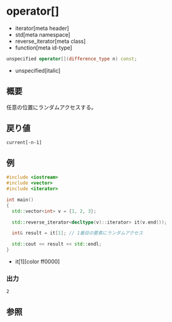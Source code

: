 # operator[]
* iterator[meta header]
* std[meta namespace]
* reverse_iterator[meta class]
* function[meta id-type]

```cpp
unspecified operator[](difference_type n) const;
```
* unspecified[italic]

## 概要
任意の位置にランダムアクセスする。


## 戻り値
`current[-n-1]`

## 例
```cpp
#include <iostream>
#include <vector>
#include <iterator>

int main()
{
  std::vector<int> v = {1, 2, 3};

  std::reverse_iterator<decltype(v)::iterator> it(v.end());

  int& result = it[1]; // 1番目の要素にランダムアクセス

  std::cout << result << std::endl;
}
```
* it[1][color ff0000]

### 出力
```
2
```

## 参照


